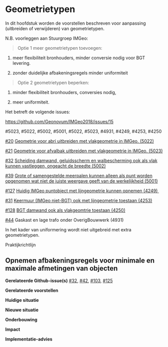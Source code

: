 Geometrietypen
==============

In dit hoofdstuk worden de voorstellen beschreven voor aanpassing (uitbreiden of
verwijderen) van geometrietypen.

N.B. voorleggen aan Stuurgroep IMGeo:

>   Optie 1 meer geometrietypen toevoegen:

1.  meer flexibiliteit bronhouders, minder conversie nodig voor BGT levering.

2.  zonder duidelijke afbakeningsregels minder uniformiteit

>   Optie 2 geometrietypen beperken:

1.  minder flexibiliteit bronhouders, conversies nodig,

2.  meer uniformiteit.

Het betreft de volgende issues:

https://github.com/Geonovum/IMGeo2018/issues/15

\#5023, \#5022, \#5002, \#5001, \#5022, \#5023, \#4931, \#4249, \#4253, \#4250

[\#20](https://github.com/Geonovum/IMGeo2018/issues/20) [Geometrie voor abri
uitbreiden met vlakgeometrie in IMGeo.
(5022)](https://github.com/Geonovum/IMGeo2018/issues/20)

[\#21](https://github.com/Geonovum/IMGeo2018/issues/21) [Geometrie voor afvalbak
uitbreiden met vlakgeometrie in IMGeo.
(5023)](https://github.com/Geonovum/IMGeo2018/issues/21)

[\#32](https://github.com/Geonovum/IMGeo2018/issues/32) [Scheiding damwand,
geluidsscherm en walbescherming ook als vlak kunnen vastleggen, ongeacht de
breedte (5002)](https://github.com/Geonovum/IMGeo2018/issues/32)

[\#39](https://github.com/Geonovum/IMGeo2018/issues/39) [Grote of samengestelde
meerpalen kunnen alleen als punt worden opgenomen wat niet de juiste weergave
geeft van de werkelijkheid
(5001)](https://github.com/Geonovum/IMGeo2018/issues/39)

[\#127](https://github.com/Geonovum/IMGeo2018/issues/127) [Huidig IMGeo
puntobject met lijngeometrie kunnen opnemen
(4249) ](https://github.com/Geonovum/IMGeo2018/issues/127)

[\#31](https://github.com/Geonovum/IMGeo2018/issues/31) [Keermuur (IMGeo
niet-BGT) ook met lijngeometrie toestaan
(4253)](https://github.com/Geonovum/IMGeo2018/issues/31)

[\#128](https://github.com/Geonovum/IMGeo2018/issues/128) [BGT damwand ook als
vlakgeomtrie toestaan (4250)](https://github.com/Geonovum/IMGeo2018/issues/128)

[\#44](https://github.com/Geonovum/IMGeo2018/issues/44) Gaskast en lage trafo
onder OverigBouwwerk (4931)

In het kader van uniformering wordt niet uitgebreid met extra geometrietypen.

Praktijkrichtlijn

Opnemen afbakeningsregels voor minimale en maximale afmetingen van objecten
---------------------------------------------------------------------------

**Gerelateerde
Github-issue(s)** [\#32](https://github.com/Geonovum/IMGeo2018/issues/32),
[\#42](https://github.com/Geonovum/IMGeo2018/issues/42),
[\#103](https://github.com/Geonovum/IMGeo2018/issues/103), [\#125](https://github.com/Geonovum/IMGeo2018/issues/125)

**Gerelateerde voorstellen**

**Huidige situatie**

**Nieuwe situatie**

**Onderbouwing**

**Impact**

**Implementatie-advies**
